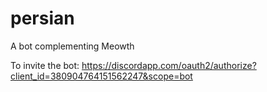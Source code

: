 # persian
A bot complementing Meowth

To invite the bot: https://discordapp.com/oauth2/authorize?client_id=380904764151562247&scope=bot